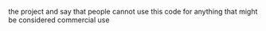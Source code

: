 the project and say that people cannot use this code for anything that might be considered commercial use
